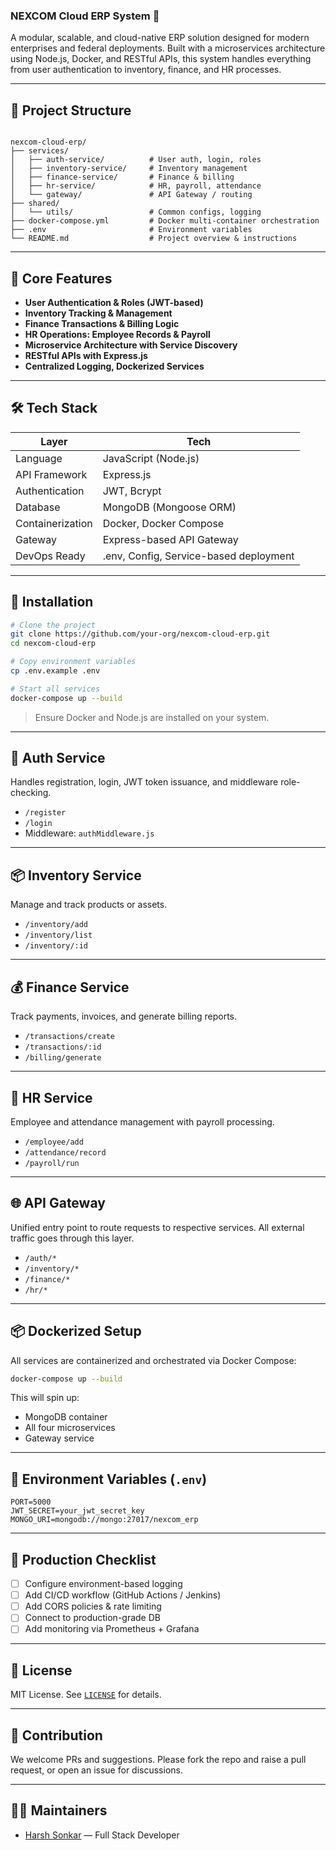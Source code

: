 ### NEXCOM Cloud ERP System 🚀

A modular, scalable, and cloud-native ERP solution designed for modern enterprises and federal deployments. Built with a microservices architecture using Node.js, Docker, and RESTful APIs, this system handles everything from user authentication to inventory, finance, and HR processes.

---

## 📁 Project Structure

```

nexcom-cloud-erp/
├── services/
│   ├── auth-service/          # User auth, login, roles
│   ├── inventory-service/     # Inventory management
│   ├── finance-service/       # Finance & billing
│   ├── hr-service/            # HR, payroll, attendance
│   └── gateway/               # API Gateway / routing
├── shared/
│   └── utils/                 # Common configs, logging
├── docker-compose.yml         # Docker multi-container orchestration
├── .env                       # Environment variables
└── README.md                  # Project overview & instructions

````

---

## 🧠 Core Features

- **User Authentication & Roles (JWT-based)**
- **Inventory Tracking & Management**
- **Finance Transactions & Billing Logic**
- **HR Operations: Employee Records & Payroll**
- **Microservice Architecture with Service Discovery**
- **RESTful APIs with Express.js**
- **Centralized Logging, Dockerized Services**

---

## 🛠️ Tech Stack

| Layer            | Tech                                    |
|------------------|------------------------------------------|
| Language         | JavaScript (Node.js)                     |
| API Framework    | Express.js                               |
| Authentication   | JWT, Bcrypt                              |
| Database         | MongoDB (Mongoose ORM)                   |
| Containerization | Docker, Docker Compose                   |
| Gateway          | Express-based API Gateway                |
| DevOps Ready     | .env, Config, Service-based deployment   |

---

## 🔧 Installation

```bash
# Clone the project
git clone https://github.com/your-org/nexcom-cloud-erp.git
cd nexcom-cloud-erp

# Copy environment variables
cp .env.example .env

# Start all services
docker-compose up --build
````

> Ensure Docker and Node.js are installed on your system.

---

## 🔐 Auth Service

Handles registration, login, JWT token issuance, and middleware role-checking.

* `/register`
* `/login`
* Middleware: `authMiddleware.js`

---

## 📦 Inventory Service

Manage and track products or assets.

* `/inventory/add`
* `/inventory/list`
* `/inventory/:id`

---

## 💰 Finance Service

Track payments, invoices, and generate billing reports.

* `/transactions/create`
* `/transactions/:id`
* `/billing/generate`

---

## 👥 HR Service

Employee and attendance management with payroll processing.

* `/employee/add`
* `/attendance/record`
* `/payroll/run`

---

## 🌐 API Gateway

Unified entry point to route requests to respective services. All external traffic goes through this layer.

* `/auth/*`
* `/inventory/*`
* `/finance/*`
* `/hr/*`

---

## 📦 Dockerized Setup

All services are containerized and orchestrated via Docker Compose:

```bash
docker-compose up --build
```

This will spin up:

* MongoDB container
* All four microservices
* Gateway service

---

## 📁 Environment Variables (`.env`)

```env
PORT=5000
JWT_SECRET=your_jwt_secret_key
MONGO_URI=mongodb://mongo:27017/nexcom_erp
```

---

## 🚀 Production Checklist

* [ ] Configure environment-based logging
* [ ] Add CI/CD workflow (GitHub Actions / Jenkins)
* [ ] Add CORS policies & rate limiting
* [ ] Connect to production-grade DB
* [ ] Add monitoring via Prometheus + Grafana

---

## 📄 License

MIT License. See [`LICENSE`](LICENSE) for details.

---

## 🤝 Contribution

We welcome PRs and suggestions. Please fork the repo and raise a pull request, or open an issue for discussions.

---

## 👨‍💻 Maintainers

* [Harsh Sonkar](https://github.com/hq969) — Full Stack Developer



